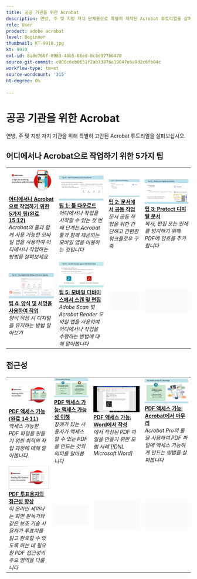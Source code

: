 ```yaml
---
title: 공공 기관을 위한 Acrobat
description: 연방, 주 및 지방 자치 단체용으로 특별히 제작된 Acrobat 튜토리얼을 살펴보십시오
role: User
product: adobe acrobat
level: Beginner
thumbnail: KT-9910.jpg
kt: 9910
exl-id: 8a8e760f-0983-46b5-86ed-8c8d977b6478
source-git-commit: c000c6cb0651f2ab73876a19047e6a9d2c6fb04c
workflow-type: tm+mt
source-wordcount: '315'
ht-degree: 0%

---
```


# 공공 기관을 위한 Acrobat

연방, 주 및 지방 자치 기관을 위해 특별히 고안된 Acrobat 튜토리얼을 살펴보십시오.

## 어디에서나 Acrobat으로 작업하기 위한 5가지 팁

<table style="table-layout:fixed">
<tr>
  <td>
    <a href="5-tips-for-working-anywhere-with-acrobat-dc-for-government.md">
      <img alt="어디에서나 Acrobat으로 작업하기 위한 5가지 팁(완료 15:12)" src="../../assets/5tipscomplete.png" />
    </a>
    <div>
    <a href="5-tips-for-working-anywhere-with-acrobat-dc-for-government.md"><strong>어디에서나 Acrobat으로 작업하기 위한 5가지 팁(완료 15:12)</strong></a>
    </div>
    <em>Acrobat의 툴과 함께 사용 가능한 모바일 앱을 사용하여 어디에서나 작업하는 방법을 살펴보세요</em>
    <br>
  </td>
  <td>
    <a href="get-your-tools.md">
      <img alt="팁 1: 툴 다운로드" src="../../assets/Tip1.png" />
    </a>
    <div>
    <a href="get-your-tools.md"><strong>팁 1: 툴 다운로드</strong></a>
    </div>
    <em>어디에서나 작업을 시작할 수 있는 첫 번째 단계는 Acrobat 툴과 함께 제공되는 모바일 앱을 이용하는 것입니다</em>
    <br>
  </td>  
  <td>
    <a href="collaborate-on-documents.md">
      <img alt="팁 2: 문서에서 공동 작업" src="../../assets/Tip2.png" />
    </a>
    <div>
    <a href="collaborate-on-documents.md"><strong>팁 2: 문서에서 공동 작업</strong></a>
    </div>
    <em>문서 공동 작업을 위한 간단하고 간편한 워크플로우 구축</em>
    <br>
  </td>
  <td>
    <a href="protect-digital-documents.md">
      <img alt="팁: 3Protect 디지털 문서" src="../../assets/Tip3.png" />
    </a>
    <div>
    <a href="protect-digital-documents.md"><strong>팁 3: Protect 디지털 문서</strong></a>
    </div>
    <em>복사, 편집 또는 인쇄를 방지하기 위해 PDF에 암호를 추가합니다</em>
    <br>
  </td>
</tr>
  <td>
    <a href="work-with-forms-and-signatures.md">
      <img alt="팁 4: 양식 및 서명을 사용하여 작업" src="../../assets/Tip4.png" />
    </a>
    <div>
    <a href="work-with-forms-and-signatures.md"><strong>팁 4: 양식 및 서명을 사용하여 작업</strong></a>
    </div>
    <em>양식 작성 시 디지털을 유지하는 방법 알아보기</em>
    <br>
  </td>
  <td>
    <a href="scan-and-edit-on-mobile.md">
      <img alt="팁 5: 모바일 디바이스에서 스캔 및 편집" src="../../assets/Tip5.png" />
    </a>
    <div>
    <a href="scan-and-edit-on-mobile.md"><strong>팁 5: 모바일 디바이스에서 스캔 및 편집</strong></a>
    </div>
    <em>Adobe Scan 및 Acrobat Reader 모바일 앱을 사용하여 어디에서나 작업을 수행하는 방법에 대해 알아봅니다</em>
    <br>
  </td>
  <td>
   <img alt="스페이서" src="../../assets/Grayspacer.png" />
    <div>
    <br>
  </td>
  <td>
   <img alt="스페이서" src="../../assets/Grayspacer.png" />
    <div>
    <br>
  </td>
</tr>
</table>

## 접근성

<table>
<tr>
  <td>
    <a href="making-pdfs-accessible.md">
      <img alt="PDF 액세스 가능(완료 14:11)" src="../../assets/Accessiblecomplete.png" />
    </a>
    <div>
    <a href="making-pdfs-accessible.md"><strong>PDF 액세스 가능(완료 14:11)</strong></a>
    </div>
    <em>액세스 가능한 PDF 파일을 만들기 위한 최적의 작업 과정에 대해 알아봅니다.</em>
    <br>
  </td>
  <td>
    <a href="understanding-accessibility.md">
      <img alt="PDF 액세스 가능: 액세스 가능성 이해" src="../../assets/Accessibiityunderstanding.png" />
    </a>
    <div>
    <a href="understanding-accessibility.md"><strong>PDF 액세스 가능: 액세스 가능성 이해</strong></a>
    </div>
    <em>장애가 있는 사용자가 액세스할 수 있는 PDF을 만드는 것의 의미를 알아봅니다</em>
    <br>
  </td>  
  <td>
    <a href="collaborate-on-documents.md">
      <img alt="PDF 액세스 가능: Word에서 작성" src="../../assets/Accessibilityword.png" />
    </a>
    <div>
    <a href="collaborate-on-documents.md"><strong>PDF 액세스 가능: Word에서 작성</strong></a>
    </div>
    <em>에서 작성된 PDF 파일을 만들기 위한 모범 사례 [!DNL Microsoft Word]</em>
    <br>
  </td>
   <td>
    <a href="finishing-in-acrobat.md">
      <img alt="PDF 액세스 가능: Acrobat에서 마무리" src="../../assets/Accessibilityacrobat.png" />
    </a>
    <div>
    <a href="finishing-in-acrobat.md"><strong>PDF 액세스 가능: Acrobat에서 마무리</strong></a>
    </div>
    <em>Acrobat Pro의 툴을 사용하여 PDF 파일에 액세스 가능하게 만드는 방법을 살펴봅니다</em>
    <br>
  </td>
</tr>
<tr>
  <td>
    <a href="making-pdf-ballots-accessible.md">
      <img alt="PDF 투표용지의 접근성 향상" src="../../assets/Accessibleballots.png" />
    </a>
    <div>
    <a href="making-pdf-ballots-accessible.md"><strong>PDF 투표용지의 접근성 향상</strong></a>
    </div>
    <em>이 온라인 세미나는 화면 판독기와 같은 보조 기술 사용자가 투표지를 읽고 완료할 수 있도록 하는 데 필요한 PDF 접근성의 주요 영역을 다룹니다</em>
    <br>
  </td>  
  <td>
   <img alt="스페이서" src="../../assets/Grayspacer.png" />
    <div>
    <br>
  </td>
  <td>
   <img alt="스페이서" src="../../assets/Grayspacer.png" />
    <div>
    <br>
  </td>
  <td>
   <img alt="스페이서" src="../../assets/Grayspacer.png" />
    <div>
    <br>
  </td>
</tr>
</table>
